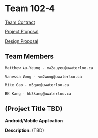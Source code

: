 # Team 102-4

[Team Contract](https://git.uwaterloo.ca/mw2auyeu/team102-4/-/wikis/Team-Contract)

[Project Proposal](https://git.uwaterloo.ca/mw2auyeu/team102-4/-/wikis/Project-Proposal)

[Design Proposal](https://git.uwaterloo.ca/mw2auyeu/team102-4/-/wikis/design-proposal)

## Team Members

    Matthew Au-Yeung - mw2auyeu@uwaterloo.ca

    Vanessa Wong - vm2wong@uwaterloo.ca

    Mike Gao - m5gao@uwaterloo.ca

    BK Kang - hb3kang@uwaterloo.ca

## (Project Title TBD)

**Android/Mobile Application**

**Description:** (TBD)
